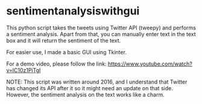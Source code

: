 # sentimentanalysiswithgui
This python script takes the tweets using Twitter API (tweepy) and performs a sentiment analysis. Apart from that, you can manually enter text in the text box and it will return the sentiment of the text.

For easier use, I made a basic GUI using Tkinter. 

For a demo video, please follow the link:
https://www.youtube.com/watch?v=lC10z1PjTgI

NOTE: This script was written around 2016, and I understand that Twitter has changed its API after it so it might need an update on that side. However, the sentiment analysis on the text works like a charm. 
